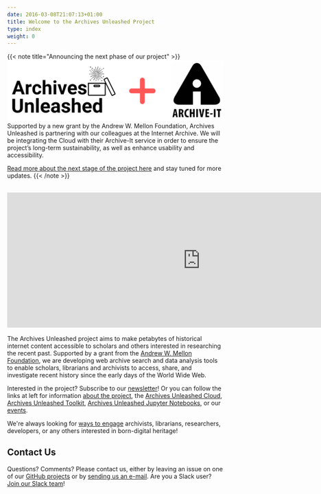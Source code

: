 ```yaml
---
date: 2016-03-08T21:07:13+01:00
title: Welcome to the Archives Unleashed Project
type: index
weight: 0
---
```


{{< note title="Announcing the next phase of our project" >}}
![logo](/images/AU+AI-Announcement.png)
Supported by a new grant by the Andrew W. Mellon Foundation, Archives Unleashed is partnering with our colleagues at the Internet Archive. We will be integrating the Cloud with their Archive-It service in order to ensure the project’s long-term sustainability, as well as enhance usability and accessibility. 

[Read more about the next stage of the project here](http://uwaterloo.ca) and stay tuned for more updates.
{{< /note >}}

<br>
<iframe width="900" height="315" src="https://www.youtube.com/embed/nBwgM63MxY8" frameborder="0" allow="accelerometer; autoplay; encrypted-media; gyroscope; picture-in-picture" allowfullscreen></iframe>

The Archives Unleashed project aims to make petabytes of historical internet content accessible to scholars and others interested in researching the recent past. Supported by a grant from the [Andrew W. Mellon Foundation](https://mellon.org), we are developing web archive search and data analysis tools to enable scholars, librarians and archivists to access, share, and investigate recent history since the early days of the World Wide Web.

Interested in the project? Subscribe to our [newsletter](/get-involved/#subscribe)! Or you can follow the links at left for information [about the project](/about-project), the [Archives Unleashed Cloud](/cloud), [Archives Unleashed Toolkit](/aut), [Archives Unleashed Jupyter Notebooks](/notebooks), or our [events](/events).

We're always looking for [ways to engage](/get-involved) archivists, librarians, researchers, developers, or any others interested in born-digital heritage!

## Contact Us

Questions? Comments? Please contact us, either by leaving an issue on one of our <a href="https://github.com/archivesunleashed">GitHub projects</a> or by <a href="mailto:sam.fritz@archivesunleashed.org">sending us an e-mail</a>. Are you a Slack user? [Join our Slack team](http://slack.archivesunleashed.org)!
